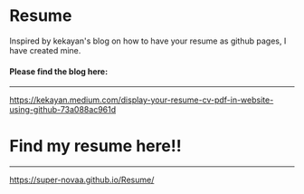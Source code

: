 # Resume

Inspired by kekayan's blog on how to have your resume as github pages, I have created mine.

#### Please find the blog here: 
----------------------------------------
https://kekayan.medium.com/display-your-resume-cv-pdf-in-website-using-github-73a088ac961d

# Find my resume here!! 
----------------------------------------
 https://super-novaa.github.io/Resume/


